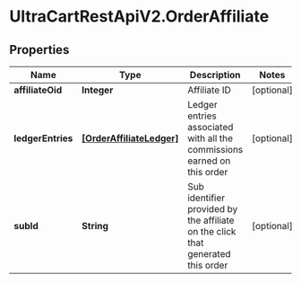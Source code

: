 # UltraCartRestApiV2.OrderAffiliate

## Properties
Name | Type | Description | Notes
------------ | ------------- | ------------- | -------------
**affiliateOid** | **Integer** | Affiliate ID | [optional] 
**ledgerEntries** | [**[OrderAffiliateLedger]**](OrderAffiliateLedger.md) | Ledger entries associated with all the commissions earned on this order | [optional] 
**subId** | **String** | Sub identifier provided by the affiliate on the click that generated this order | [optional] 


